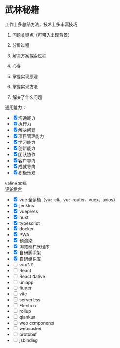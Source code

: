 # 武林秘籍

工作上多总结方法，技术上多丰富技巧

1. 问题关键点（可带入出现背景）

2. 分析过程
3. 解决方案探索过程
4. 心得
5. 掌握实现原理
6. 掌握实现方法
7. 解决了什么问题

通用能力：
- <input type="checkbox" checked/>沟通能力
- <input type="checkbox" checked/>执行力
- <input type="checkbox" checked/>解决问题
- <input type="checkbox" checked/>项目管理能力
- <input type="checkbox" checked/>学习能力
- <input type="checkbox" checked/>创新能力
- <input type="checkbox" checked/>团队协作
- <input type="checkbox" checked/>客户导向
- <input type="checkbox" checked/>成就导向
- <input type="checkbox" checked/>积极乐观

<!-- 通用能力、专业支持、专业技能、组织影响力
带项目、写文档、讲课程、轮岗位、培养人 -->

<a href="https://valine.js.org/quickstart.html" target="_blank">valine 文档</a>  
<a href="https://leancloud.cn/dashboard/applist.html#/apps" target="_blank">评论后台</a>

-   <input type="checkbox" checked> vue 全家桶（vue-cli、vue-router、vuex、axios）
-   <input type="checkbox" checked> jenkins
-   <input type="checkbox" checked> vuepress
-   <input type="checkbox" checked> nuxt
-   <input type="checkbox" checked> typescript
-   <input type="checkbox" checked> docker
-   <input type="checkbox" checked> PWA
-   <input type="checkbox" checked> 预渲染
-   <input type="checkbox" checked> 浏览器扩展程序
-   <input type="checkbox" checked> 自研脚手架
-   <input type="checkbox" checked> 自研组件库
-   <input type="checkbox"> vue3.0
-   <input type="checkbox"> React
-   <input type="checkbox"> React Native
-   <input type="checkbox"> uniapp
-   <input type="checkbox"> flutter
-   <input type="checkbox"> vite
-   <input type="checkbox"> serverless
-   <input type="checkbox"> Electron
-   <input type="checkbox"> rollup
-   <input type="checkbox"> qiankun
-   <input type="checkbox"> web components
-   <input type="checkbox"> websocket
-   <input type="checkbox"> protobuf
-   <input type="checkbox"> jsbinding
